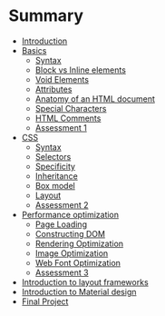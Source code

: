 # Summary

* [Introduction](README.md)
* [Basics](01_basics/_basics.md)
   * [Syntax](01_basics/01_syntax.md)
   * [Block vs Inline elements](01_basics/02_block_vs_inline_elements.md)
   * [Void Elements](01_basics/03_void_elements.md)
   * [Attributes](01_basics/04_attributes.md)
   * [Anatomy of an HTML document](01_basics/05_anatomy_of_an_html_document.md)
   * [Special Characters](01_basics/06_special_characters.md)
   * [HTML Comments](01_basics/07_html_comments.md)
   * [Assessment 1](01_basics/assessment_1.md)
* [CSS](02_css/_css.md)
  * [Syntax](02_css/01_syntax.md)
  * [Selectors](02_css/02_selectors.md)
  * [Specificity](02_css/03_specificity.md)
  * [Inheritance](02_css/04_inheritance.md)
  * [Box model](02_css/05_box_model.md)
  * [Layout](02_css/06_layout.md)
  * [Assessment 2](02_css/assessment_2.md)
* [Performance optimization](_performance.md)
  * [Page Loading]()
  * [Constructing DOM]()
  * [Rendering Optimization]()
  * [Image Optimization]()
  * [Web Font Optimization]()
  * [Assessment 3]()
* [Introduction to layout frameworks]()
* [Introduction to Material design]()
* [Final Project]()
